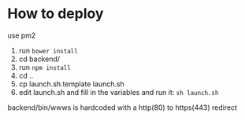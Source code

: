 # How to deploy

use pm2

1. run `bower install`
2. cd backend/
3. run `npm install`
4. cd ..
5. cp launch.sh.template launch.sh
6. edit launch.sh and fill in the variables and run it: `sh launch.sh`

backend/bin/wwws is hardcoded with a http(80) to https(443) redirect
